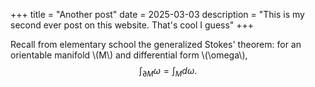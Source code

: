 +++
title = "Another post"
date = 2025-03-03
description = "This is my second ever post on this website. That's cool I guess"
+++ 

Recall from elementary school the generalized Stokes' theorem: 
for an orientable manifold \\(M\\) and differential form \\(\omega\\),  
$$\int_{\partial M}\omega = \int_{M}d\omega .$$
